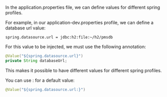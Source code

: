 In the application.properties file, we can define values for different spring profiles.

For example, in our application-dev.properties profile, we can define a database url value:

``` properties
spring.datasource.url = jdbc:h2:file:~/h2/pmsdb
```

For this value to be injected, we must use the following annotation:
``` java
@Value("${spring.datasource.url}")
private String databaseUrl;
```

This makes it possible to have different values for different spring profiles.

You can use : for a default value:
``` java
@Value("${spring.datasource.url:}")
```